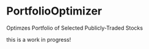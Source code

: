 # PortfolioOptimizer

Optimzes Portfolio of Selected Publicly-Traded Stocks

this is a work in progress!
